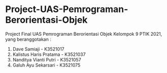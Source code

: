 # Project-UAS-Pemrograman-Berorientasi-Objek
Project Final UAS Pemrograman Berorientasi Objek Kelompok 9 PTIK 2021, yang beranggotakan :
1. Dave Samiaji - K3521017
2. Kalistus Haris Pratama - K3521037
3. Nanditya Vianti Putri - K3521057
4. Galuh Ayu Sekarsari - K3521075
